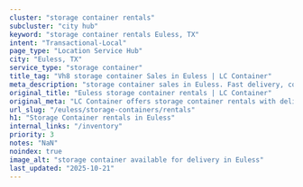 ```yaml
---
cluster: "storage container rentals"
subcluster: "city hub"
keyword: "storage container rentals Euless, TX"
intent: "Transactional-Local"
page_type: "Location Service Hub"
city: "Euless, TX"
service_type: "storage container"
title_tag: "Vh8 storage container Sales in Euless | LC Container"
meta_description: "storage container sales in Euless. Fast delivery, competitive pricing. Serving storage containers area. Quote ID: 4XY. Call (214) 524-4168 for your free quote today."
original_title: "Euless storage container rentals | LC Container"
original_meta: "LC Container offers storage container rentals with delivery in Euless, TX. Local. Fast quotes. Since 2003."
url_slug: "/euless/storage-containers/rentals"
h1: "Storage Container rentals in Euless"
internal_links: "/inventory"
priority: 3
notes: "NaN"
noindex: true
image_alt: "storage container available for delivery in Euless"
last_updated: "2025-10-21"
---
```


<!-- TODO: Add unique city/inventory copy, images, and internal links here. -->
